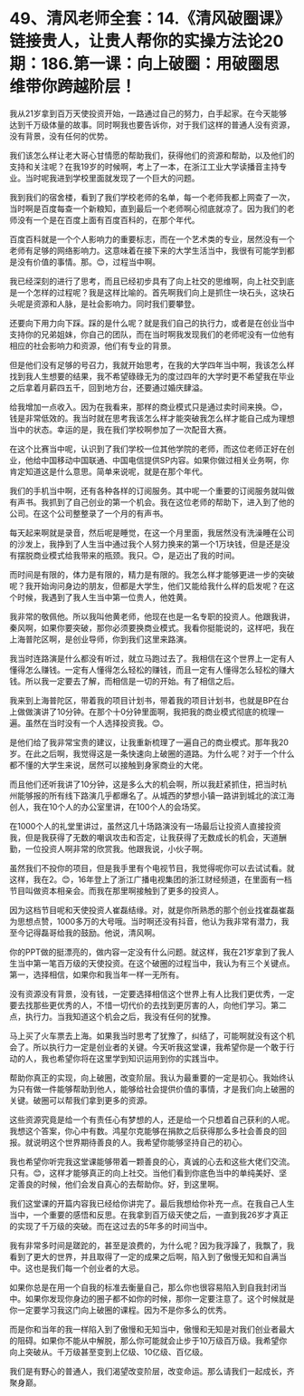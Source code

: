 # 49、清风老师全套：14.《清风破圈课》链接贵人，让贵人帮你的实操方法论20期：186.第一课：向上破圈：用破圈思维带你跨越阶层！

我从21岁拿到百万天使投资开始，一路通过自己的努力，白手起家。在今天能够达到千万级体量的故事。同时啊我也要告诉你，对于我们这样的普通人没有资源，没有背景，没有任何的优势。

我们该怎么样让老大哥心甘情愿的帮助我们，获得他们的资源和帮助，以及他们的支持和关注呢？在我19岁的时候啊，考上了一本，在浙江工业大学读播音主持专业。当时呢我进到学校里面就发现了一个巨大的问题。

我到我们的宿舍楼，看到了我们学校老师的名单，每一个老师我都上网查了一次，当时啊是百度每查一个新粮知，直到最后一个老师啊心彻底就凉了。因为我们的老师没有一个是在百度上面有百度百科的，在那个年代。

百度百科就是一个个人影响力的重要标志，而在一个艺术类的专业，居然没有一个老师有足够的网络影响力。这意味着在接下来的大学生活当中，我很有可能学到都是没有价值的事情。那。😊，过程当中啊。

我已经深刻的进行了思考，而且已经初步具有了向上社交的思维啊，向上社交到底是一个怎样的过程呢？我是这样比喻的。首先啊我们向上是抓住一块石头，这块石头呢是资源和人脉，是社会影响力。同时我们要攀登。

还要向下用力向下踩。踩的是什么呢？就是我们自己的执行力，或者是在创业当中支持你的兄弟姐妹，你自己的团队，而在当时啊我发现我们的老师呢没有一位他有相应的社会影响力和资源，他们有专业的背景。

但是他们没有足够的号召力，我就开始思考，在我的大学四年当中啊，我该怎么样找到我人生想要的结果，我不希望碌碌无为的度过四年的大学时更不希望我在毕业之后拿着月薪四五千，回到地方台，还要通过婚庆肆溢。

给我增加一点收入。因为在我看来，那样的商业模式只是通过卖时间来换。😊，钱是非常低效的。我当时就在思考我该怎么样才能突破我怎么样才能自己成为理想当中的状态。幸运的是，我在我们学校啊参加了一次配音大赛。

在这个比赛当中呢，认识到了我们学校一位其他学院的老师，而这位老师正好在创业，他给中国移动中国联通、中国电信提供SP内容。如果你做过相关业务啊，你肯定知道这是什么意思。简单来说呢，就是在那个年代。

我们的手机当中啊，还有各种各样的订阅服务。其中呢一个重要的订阅服务就叫做有声书。我抓到了自己创业的第一个机会。我在这位老师的帮助下，进入到了他的公司。在这个公司整整录了一个月的有声书。

每天起来啊就是录音，然后呢是睡觉，在这一个月里面，我居然没有洗澡睡在公司的沙发上，我挣到了人生当中通过我个人努力换来的第一个1万块钱，但是还是没有摆脱商业模式给我带来的瓶颈。我只。😊，是迈出了我的时间。

而时间是有限的，体力是有限的，精力是有限的。我怎么样才能够更进一步的突破呢？我开始询问身边的朋友，但都是大学生，他们又能给我什么样的启发呢？在这个时候，我遇到了我人生当中第一位贵人，他姓黄。

我非常的敬佩他。所以我叫他黄老师，他现在也是一名专职的投资人。他跟我讲，秦风啊，如果你要突破，那你必须要换商业模式。我看你挺能说的，这样吧，我在上海普陀区啊，是创业导师，你到我们这里来路演。

我当时连路演是什么都没有听过，就立马跑过去了。我相信在这个世界上一定有人懂得怎么赚钱。一定有人懂得怎么轻松的赚钱，而且一定有人懂得怎么轻松的赚大钱。所以我一定要去了解，而相信是一切的开始。有了相信之后。

我来到上海普陀区，带着我的项目计划书，带着我的项目计划书，也就是BP在台上做做演讲了10分钟。在那个十0分钟里面啊，我把我的商业模式彻底的梳理一遍。虽然在当时没有一个人选择投资我。😊。

是他们给了我非常宝贵的建议，让我重新梳理了一遍自己的商业模式。那年我20岁。在此之后啊，我觉得这是一条快速向上破圈的道路。为什么呢？对于一个什么都不懂的大学生来说，居然可以接触到身家商业的大佬。

而且他们还听我讲了10分钟，这是多么大的机会啊，所以我赶紧抓住，把当时杭州能够报的所有线下路演几乎都爆名了。从城西的梦想小镇一路讲到城北的滨江海创人，我在10个人的办公室里讲，在100个人的会场奖。

在1000个人的礼堂里讲过，虽然这几十场路演没有一场最后让投资人直接投资我，但是我获得了无数的嘲讽攻击和否定，让我获得了无数成长的机会，天道酬勤，一位投资人啊非常的欣赏我。他跟我说，小伙子啊。

虽然我们不投你的项目，但是我手里有个电视节目，我觉得呢你可以去试试看。就这样，我在2。😊，16年登上了浙江广播电视集团的浙江财经频道，在里面有一档节目叫做资本相亲会。而我在那里啊接触到了更多的投资人。

因为这档节目呢和天使投资人崔磊结缘。对，就是你所熟悉的那个创业找崔磊崔磊为思想点赞，1000多万的大号哦。当时啊还没有抖音，他认为我非常有潜力，我至今记得磊哥给我的鼓励。他说，清风啊。

你的PPT做的挺漂亮的，做内容一定没有什么问题。就这样，我在21岁拿到了我人生当中第一笔百万级的天使投资。在这个破圈的过程当中，我认为有三个关键点。第一，选择相信，如果你和我当年一样一无所有。

没有资源没有背景，没有钱，一定要选择相信这个世界上有人比我们更优秀，一定要去找那些更优秀的人，不惜一切代价的去找到更厉害的人，向他们学习。第二点，执行力。当我知道这个机会之后，我没有任何的犹豫。

马上买了火车票去上海。如果我当时思考了犹豫了，纠结了，可能啊就没有这个机会了。所以执行力一定是创业者的关键。今天听我这堂课，我希望你是一个敢于行动的人，我也希望你将在这里学到知识运用到你的实践当中。

帮助你真正的实现，向上破圈，改变阶层。我认为最重要的一定是初心。我始终认为只有做一件能够帮助到他人，能够给社会提供价值的事情，才是我们向上破圈的关键。破圈可以帮我们拿到更多的资源。

这些资源究竟是给一个有责任心有梦想的人，还是给一个只想着自己获利的人呢。我想这个答案，你心中有数。鸿星尔克能够在捐款之后获得那么多社会善良的回报。就说明这个世界期待善良的人。我希望你能够坚持自己的初心。

我也希望你听完我这堂课能够带着一颗善良的心，真诚的心去和这些大佬们交流。只有。😊，这样才能够真正的向上社交。当他们看到你底色当中的单纯美好、坚定善良的时候，他们会发自真心的去帮助你。好，到这里啊。

我们这堂课的开篇内容我已经给你讲完了。最后我想给你补充一点。在我自己人生当中，一个重要的感悟和反思。在我拿到百万级天使之后，一直到我26岁才真正的实现了千万级的突破。而在这过去的5年多的时间当中。

我有非常多时间是蹉跎的，甚至是浪费的，为什么呢？因为我浮躁了，我飘了，我看到了更大的世界，并且取得了一定的成果之后啊，陷入到了傲慢无知和自满当中。这也是我们每一个创业者的大忌。

如果你总是在用一个自我的标准去衡量自己，那么你也很容易陷入到自我封闭当中。如果你发现你身边的圈子都不如你的时候，那你一定要注意了。这个时候就是你一定要学习我这门向上破圈的课程。因为不是你多么的优秀。

而是你和当年的我一样陷入到了傲慢和无知当中，傲慢和无知是对我们创业者最大的阻碍。如果你不能从中解脱，那么你可能就会止步于10万级百万级。我希望你向上突破从。千万级甚至变到上亿级、10亿级、百亿级。

我们是有野心的普通人，我们渴望改变阶层，改变命运。那么请我们一起成长，齐聚身巅。